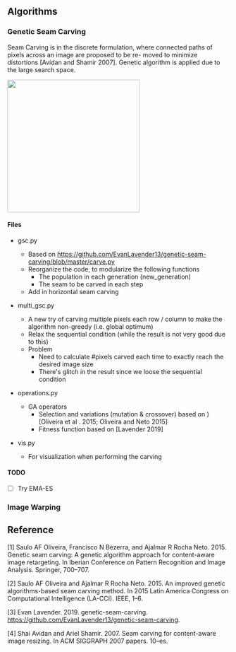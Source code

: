 ## Algorithms
### Genetic Seam Carving
Seam Carving is in the discrete formulation, where connected paths of pixels across an image are proposed to be re-
moved to minimize distortions [Avidan and Shamir 2007]. Genetic algorithm is applied due to the large search space.

<img src="https://github.com/wongzingji/image_resizing/blob/master/images/visualize_seams.jpg" width="300" height="300">

#### Files
- gsc.py
  - Based on https://github.com/EvanLavender13/genetic-seam-carving/blob/master/carve.py
  - Reorganize the code, to modularize the following functions
    - The population in each generation (new_generation)
    - The seam to be carved in each step
  - Add in horizontal seam carving 

- multi_gsc.py
  - A new try of carving multiple pixels each row / column to make the algorithm non-greedy (i.e. global optimum)
  - Relax the sequential condition (while the result is not very good due to this)
  - Problem
    - Need to calculate #pixels carved each time to exactly reach the desired image size
    - There's glitch in the result since we loose the sequential condition

- operations.py
  - GA operators
    - Selection and variations (mutation & crossover) based on ) [Oliveira et al . 2015; Oliveira and Neto 2015]
    - Fitness function based on [Lavender 2019]

- vis.py
  - For visualization when performing the carving

#### TODO
- [ ] Try EMA-ES

### Image Warping

## Reference
[1] Saulo AF Oliveira, Francisco N Bezerra, and Ajalmar R Rocha Neto. 2015. Genetic seam carving: A genetic algorithm approach for content-aware image retargeting. In Iberian Conference on Pattern Recognition and Image Analysis. Springer, 700–707.

[2] Saulo AF Oliveira and Ajalmar R Rocha Neto. 2015. An improved genetic algorithms-based seam carving method. In 2015 Latin America Congress on Computational Intelligence (LA-CCI). IEEE, 1–6.

[3] Evan Lavender. 2019. genetic-seam-carving. https://github.com/EvanLavender13/genetic-seam-carving.

[4] Shai Avidan and Ariel Shamir. 2007. Seam carving for content-aware image resizing. In ACM SIGGRAPH 2007 papers. 10–es.
